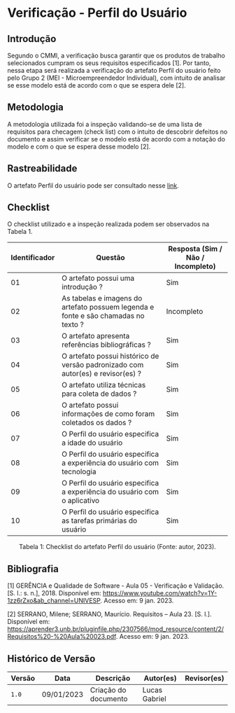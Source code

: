 # Verificação - Perfil do Usuário

## Introdução

Segundo o CMMI, a verificação busca garantir que os produtos de trabalho selecionados cumpram os seus requisitos especificados [1]. Por tanto, nessa etapa será realizada a verificação do artefato Perfil do usuário feito pelo Grupo 2 (MEI - Microempreendedor Individual), com intuito de analisar se esse modelo está de acordo com o que se espera dele [2].

## Metodologia

A metodologia utilizada foi a inspeção validando-se de uma lista de requisitos para checagem (check list) com o intuito de descobrir defeitos no documento e assim verificar se o modelo está de acordo com a notação do modelo e com o que se espera desse modelo [2].

## Rastreabilidade

O artefato Perfil do usuário pode ser consultado nesse [link](https://requisitos-de-software.github.io/2022.2-MEI/Elicitacao/perfil/).

## Checklist

O checklist utilizado e a inspeção realizada podem ser observados na Tabela 1.

| Identificador | Questão                                                                            | Resposta (Sim / Não / Incompleto) |
| ------------- | ---------------------------------------------------------------------------------- | --------------------------------- |
| 01            | O artefato possui uma introdução ?                                                 | Sim                               |
| 02            | As tabelas e imagens do artefato possuem legenda e fonte e são chamadas no texto ? | Incompleto                        |
| 03            | O artefato apresenta referências bibliográficas ?                                  | Sim                               |
| 04            | O artefato possui histórico de versão padronizado com autor(es) e revisor(es) ?    | Sim                               |
| 05            | O artefato utiliza técnicas para coleta de dados ?                                 | Sim                               |
| 06            | O artefato possui informações de como foram coletados os dados ?                   | Sim                               |
| 07            | O Perfil do usuário especifica a idade do usuário                                  | Sim                               |
| 08            | O Perfil do usuário especifica a experiência do usuário com tecnologia             | Sim                               |
| 09            | O Perfil do usuário especifica a experiência do usuário com o aplicativo           | Sim                               |
| 10            | O Perfil do usuário especifica as tarefas primárias do usuário                     | Sim                               |

<div style="text-align: center">
<p> Tabela 1: Checklist do artefato Perfil do usuário (Fonte: autor, 2023).</p>
</div>

## Bibliografia

[1] GERÊNCIA e Qualidade de Software - Aula 05 - Verificação e Validação. [S. l.: s. n.], 2018. Disponível em: <https://www.youtube.com/watch?v=1Y-1zz6rZxo&ab_channel=UNIVESP>. Acesso em: 9 jan. 2023.

[2] SERRANO, Milene; SERRANO, Maurício. Requisitos – Aula 23. [S. l.]. Disponível em: <https://aprender3.unb.br/pluginfile.php/2307566/mod_resource/content/2/Requisitos%20-%20Aula%20023.pdf>. Acesso em: 9 jan. 2023.

## Histórico de Versão

| Versão | Data       | Descrição            | Autor(es)     | Revisor(es) |
| ------ | ---------- | -------------------- | ------------- | ----------- |
| `1.0`  | 09/01/2023 | Criação do documento | Lucas Gabriel |             |
